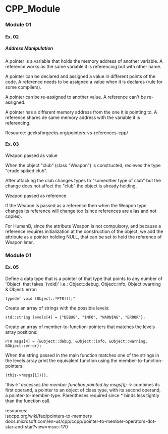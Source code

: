 # CPP_Module

### Module 01
#### Ex. 02

##### Address Manipulation

A pointer is a variable that holds the memory address of another variable.
A reference works as the same variable it is referencing but with other name. 

A pointer can be declared and assigned a value in different points of the code.
A reference needs to be assigned a value when it is declares (rule for some compilers).

A pointer can be re-assigned to another value.
A reference can't be re-assigned.

A pointer has a different memory address from the one it is pointing to.
A reference shares de same memory address with the variable it is referencing.

Resource:
geeksforgeeks.org/pointers-vs-references-cpp/

#### Ex. 03

Weapon passed as value

When the object "club" (class "Weapon") is constructed, recieves the type "crude spiked club".

After attacking the club changes types to "someother type of club" but the change does not affect the "club" the object is already holding. 

Weapon passed as reference

If the Weapon is passed as a reference then when the Weapon type changes its reference will change too (since references are alias and not copies).

For HumanB, since the attribute Weapon is not compulsory, and because a reference requires initialization at the construction of the object, we add the attribute as a pointer holding NULL, that can be set to hold the reference of Weapon later. 


### Module 01
#### Ex. 05

Define a data type that is a pointer of that type that points to any number of 'Object'
that takes '(void)' i.e.: Object::debug, Object::info, Object::warning & Object::error:
	
```typedef void (Object::*PTR)();"```
	 

Create an array of strings with the possible levels:

```std::string levels[4] = {"DEBUG", "INFO", "WARNING", "ERROR"};```


Create an array of member-to-function-pointers that matches the levels array positions:

```PTR msgs[4] = {&Object::debug, &Object::info, &Object::warning, &Object::error};```

When the string passed in the main function matches one of the strings in the levels array
print the equivalent function using the member-to-function-pointers:

```(this->*msgs[i])(); ```

'this->*' accesses the member function pointed by msgs[i];
->* combines its first operand, a pointer to an object of class type,
with its second operand, a pointer-to-member-type.
Parentheses required since * binds less tightly than the function call.

resources:    
isocpp.org/wiki/faq/pointers-to-members    
docs.microsoft.com/en-us/cpp/ccpp/pointer-to-member-operators-dot-star-and-star?view=msvc-170 
